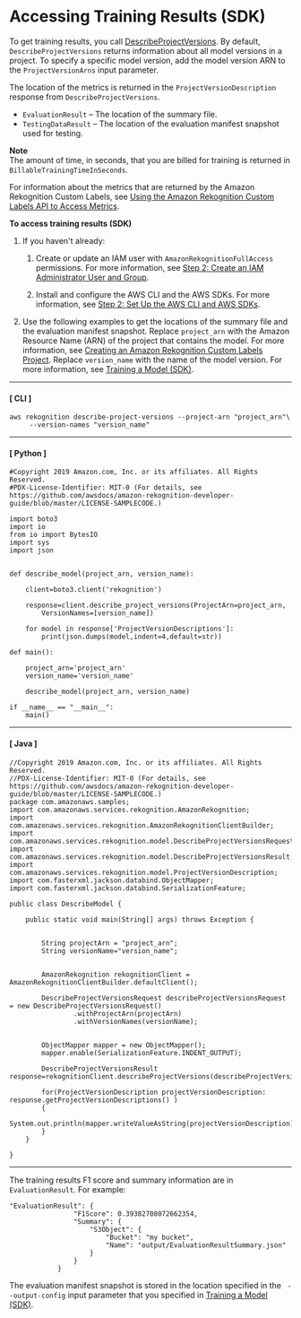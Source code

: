 # Accessing Training Results \(SDK\)<a name="tr-sdk"></a>

To get training results, you call [DescribeProjectVersions](https://docs.aws.amazon.com/rekognition/latest/dg/API_DescribeProjectVersions)\. By default, `DescribeProjectVersions` returns information about all model versions in a project\. To specify a specific model version, add the model version ARN to the `ProjectVersionArns` input parameter\. 

The location of the metrics is returned in the `ProjectVersionDescription` response from `DescribeProjectVersions`\.
+ `EvaluationResult` – The location of the summary file\.
+ `TestingDataResult` – The location of the evaluation manifest snapshot used for testing\. 

**Note**  
The amount of time, in seconds, that you are billed for training is returned in `BillableTrainingTimeInSeconds`\. 

For information about the metrics that are returned by the Amazon Rekognition Custom Labels, see [Using the Amazon Rekognition Custom Labels API to Access Metrics](tr-metrics-api.md)\.

**To access training results \(SDK\)**

1. If you haven't already:

   1. Create or update an IAM user with `AmazonRekognitionFullAccess` permissions\. For more information, see [Step 2: Create an IAM Administrator User and Group](su-account-user.md)\.

   1. Install and configure the AWS CLI and the AWS SDKs\. For more information, see [Step 2: Set Up the AWS CLI and AWS SDKs](su-awscli-sdk.md)\.

1. Use the following examples to get the locations of the summary file and the evaluation manifest snapshot\. Replace `project_arn` with the Amazon Resource Name \(ARN\) of the project that contains the model\. For more information, see [Creating an Amazon Rekognition Custom Labels Project](cp-create-project.md)\. Replace `version_name` with the name of the model version\. For more information, see [Training a Model \(SDK\)](tm-sdk.md)\.

------
#### [ CLI ]

   ```
   aws rekognition describe-project-versions --project-arn "project_arn"\
        --version-names "version_name"
   ```

------
#### [ Python ]

   ```
   #Copyright 2019 Amazon.com, Inc. or its affiliates. All Rights Reserved.
   #PDX-License-Identifier: MIT-0 (For details, see https://github.com/awsdocs/amazon-rekognition-developer-guide/blob/master/LICENSE-SAMPLECODE.)
   
   import boto3
   import io
   from io import BytesIO
   import sys
   import json
   
   
   def describe_model(project_arn, version_name):
   
       client=boto3.client('rekognition')
       
       response=client.describe_project_versions(ProjectArn=project_arn,
           VersionNames=[version_name])
   
       for model in response['ProjectVersionDescriptions']:
           print(json.dumps(model,indent=4,default=str))
          
   def main():
   
       project_arn='project_arn'
       version_name='version_name'
   
       describe_model(project_arn, version_name)
   
   if __name__ == "__main__":
       main()
   ```

------
#### [ Java ]

   ```
   //Copyright 2019 Amazon.com, Inc. or its affiliates. All Rights Reserved.
   //PDX-License-Identifier: MIT-0 (For details, see https://github.com/awsdocs/amazon-rekognition-developer-guide/blob/master/LICENSE-SAMPLECODE.)
   package com.amazonaws.samples;
   import com.amazonaws.services.rekognition.AmazonRekognition;
   import com.amazonaws.services.rekognition.AmazonRekognitionClientBuilder;
   import com.amazonaws.services.rekognition.model.DescribeProjectVersionsRequest;
   import com.amazonaws.services.rekognition.model.DescribeProjectVersionsResult;
   import com.amazonaws.services.rekognition.model.ProjectVersionDescription;
   import com.fasterxml.jackson.databind.ObjectMapper;
   import com.fasterxml.jackson.databind.SerializationFeature;
   
   public class DescribeModel {
   
       public static void main(String[] args) throws Exception {
   
          
           String projectArn = "project_arn";
           String versionName="version_name";
   
     
           AmazonRekognition rekognitionClient = AmazonRekognitionClientBuilder.defaultClient();
           
           DescribeProjectVersionsRequest describeProjectVersionsRequest = new DescribeProjectVersionsRequest()
                   .withProjectArn(projectArn)
                   .withVersionNames(versionName);
   
   
           ObjectMapper mapper = new ObjectMapper();
           mapper.enable(SerializationFeature.INDENT_OUTPUT);
           
           DescribeProjectVersionsResult response=rekognitionClient.describeProjectVersions(describeProjectVersionsRequest);
   
           for(ProjectVersionDescription projectVersionDescription: response.getProjectVersionDescriptions() )
           {
               System.out.println(mapper.writeValueAsString(projectVersionDescription));
           }
       }
   
   }
   ```

------

The training results F1 score and summary information are in `EvaluationResult`\. For example:

```
"EvaluationResult": {
                "F1Score": 0.39382708072662354,
                "Summary": {
                    "S3Object": {
                        "Bucket": "my bucket",
                        "Name": "output/EvaluationResultSummary.json"
                    }
                }
            }
```

The evaluation manifest snapshot is stored in the location specified in the ` --output-config` input parameter that you specified in [Training a Model \(SDK\)](tm-sdk.md)\. 